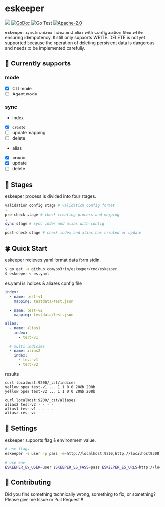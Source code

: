 # eskeeper

<img src="https://img.shields.io/badge/go-v1.15-blue.svg"/> [![GoDoc](https://godoc.org/github.com/po3rin/eskeeper?status.svg)](https://godoc.org/github.com/po3rin/eskeeper) ![Go Test](https://github.com/po3rin/eskeeper/workflows/Go%20Test/badge.svg) [![Apache-2.0](https://img.shields.io/github/license/po3rin/eskeeper)](LICENSE)

eskeeper synchronizes index and alias with configuration files while ensuring idempotency. It still only supports WRITE. DELETE is not yet supported because the operation of deleting persistent data is dangerous and needs to be implemented carefully. 

## :muscle: Currently supports

### mode

- [x] CLI mode
- [ ] Agent mode

### sync 

* index
- [x] create
- [ ] update mapping
- [ ] delete

* alias
- [x] create
- [x] update
- [ ] delete

## :mag_right: Stages

eskeeper process is divided into four stages.

```bash
validation config stage # validation config format
↓
pre-check stage # check creating process and mapping
↓
sync stage # sync index and alias with config
↓
post-check stage # check index and alias has created or update
```

## :four_leaf_clover: Quick Start

eskeeper recieves yaml format data form stdin.

```bash
$ go get -u github.com/po3rin/eskeeper/cmd/eskeeper
$ eskeeper < es.yaml
```

es.yaml is indices & aliases config file.

```yaml
index:
  - name: test-v1
    mapping: testdata/test.json

  - name: test-v2
    mapping: testdata/test.json

alias:
  - name: alias1
    index:
      - test-v1

  # multi indicies
  - name: alias2
    index:
      - test-v1
      - test-v2
```

results

```bach
curl localhost:9200/_cat/indices
yellow open test-v1 ... 1 1 0 0 208b 208b
yellow open test-v2 ... 1 1 0 0 208b 208b

curl localhost:9200/_cat/aliases
alias2 test-v2 - - - -
alias1 test-v1 - - - -
alias2 test-v1 - - - -
```

## :triangular_ruler: Settings

eskeeper supports flag & environment value.

```bash
# use flags
eskeeper -u user -p pass -e=http://localhost:9200,http://localhost9300 < testdata/es.yaml

# use env
ESKEEPER_ES_USER=user ESKEEPER_ES_PASS=pass ESKEEPER_ES_URLS=http://localhost:9200 eskeeper < testdata/es.yaml
```

## :triangular_flag_on_post: Contributing

Did you find something technically wrong, something to fix, or something? Please give me Issue or Pull Request !!
